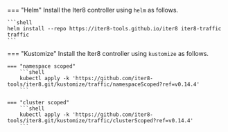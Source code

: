 === "Helm"
    Install the Iter8 controller using `helm` as follows.

    ```shell
    helm install --repo https://iter8-tools.github.io/iter8 iter8-traffic traffic
    ```
    
=== "Kustomize"
    Install the Iter8 controller using `kustomize` as follows.

    === "namespace scoped"
        ```shell
        kubectl apply -k 'https://github.com/iter8-tools/iter8.git/kustomize/traffic/namespaceScoped?ref=v0.14.4'
        ```

    === "cluster scoped"
        ```shell
        kubectl apply -k 'https://github.com/iter8-tools/iter8.git/kustomize/traffic/clusterScoped?ref=v0.14.4'
        ```
